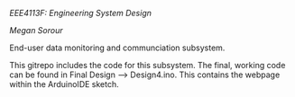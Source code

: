 *EEE4113F: Engineering System Design*

*Megan Sorour*

End-user data monitoring and communciation subsystem.

This gitrepo includes the code for this subsystem. The final, working code can be found in Final Design --> Design4.ino. This contains the webpage within the ArduinoIDE sketch.


